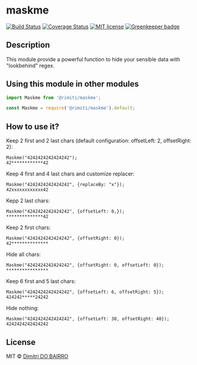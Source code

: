 # maskme

[![Build Status](https://travis-ci.org/rimiti/maskme.svg?branch=master)](https://travis-ci.org/rimiti/maskme.svg?branch=master)
[![Coverage Status](https://coveralls.io/repos/github/rimiti/maskme/badge.svg?branch=master)](https://coveralls.io/github/rimiti/maskme?branch=master)
[![MIT license](http://img.shields.io/badge/license-MIT-brightgreen.svg)](http://opensource.org/licenses/MIT) [![Greenkeeper badge](https://badges.greenkeeper.io/rimiti/maskme.svg)](https://greenkeeper.io/)

## Description 

This module provide a powerful function to hide your sensible data with "lookbehind" regex. 

## Using this module in other modules

```ts
import Maskme from '@rimiti/maskme';
```

```js
const Maskme = require('@rimiti/maskme').default;
```

## How to use it?

Keep 2 first and 2 last chars (default configuration: offsetLeft: 2, offsetRight: 2):
```
Maskme("4242424242424242");
42************42
```

Keep 4 first and 4 last chars and customize replacer:
```
Maskme("4242424242424242", {replaceBy: "x"});
42xxxxxxxxxxxx42
```

Kepp 2 last chars:
```
Maskme("4242424242424242", {offsetLeft: 0,});
**************42
```

Keep 2 first chars:
```
Maskme("4242424242424242", {offsetRight: 0});
42**************
```

Hide all chars:
```
Maskme("4242424242424242", {offsetRight: 0, offsetLeft: 0});
****************
```

Keep 6 first and 5 last chars:
```
Maskme("4242424242424242", {offsetLeft: 6, offsetRight: 5});
424242*****24242
```

Hide nothing:
```
Maskme("4242424242424242", {offsetLeft: 30, offsetRight: 40});
4242424242424242
```

## License

MIT © [Dimitri DO BAIRRO](https://github.com/rimiti/maskme/blob/master/LICENSE)
